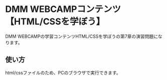 # DMM WEBCAMPコンテンツ【HTML/CSSを学ぼう】
DMM WEBCAMPの学習コンテンツHTML/CSSを学ぼうの第7章の演習問題になります。
## 使い方
html/cssファイルのため、PCのブラウザで実行できます。
